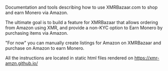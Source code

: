 Documentation and tools describing how to use XMRBazaar.com to shop and earn Monero via Amazon.

The ultimate goal is to build a feature for XMRBazaar that allows ordering from Amazon using XMR, and provide a non-KYC option to Earn Monero by purchasing items via Amazon.

"For now" you can manually create listings for Amazon on XMRBazaar and purchase on Amazon to earn Monero.

All the instructions are located in static html files rendered on https://xmr-amzn.github.io/ 
